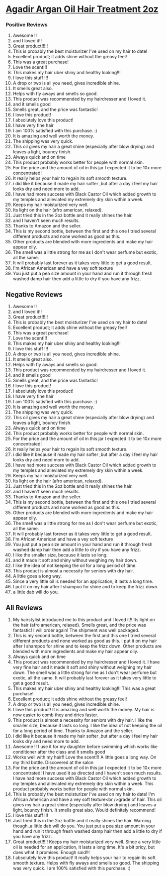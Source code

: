 # [Agadir Argan Oil Hair Treatment 2oz](https://products.checkmycream.com/products/Agadir-Argan-Oil-Hair-Treatment-2oz.html)

### Positive Reviews

<ol>
      <li>Awesome !!</li>
      <li>and I loved it!!  </li>
      <li>Great product!!!!!</li>
      <li>This is probably the best moisturizer I&#x27;ve used on my hair to date!</li>
      <li>Excellent product; it adds shine without the greasy feel!</li>
      <li>This was a great purchase!</li>
      <li>Love the scent!!!</li>
      <li>This makes my hair uber shiny and healthy looking!!!</li>
      <li>I love this stuff !!!</li>
      <li>A drop or two is all you need, gives incredible shine.</li>
      <li>It smells great also.</li>
      <li>Helps with fly aways and smells so good.</li>
      <li>This product was recommended by my hairdresser and I loved it.</li>
      <li>and it smells good</li>
      <li>Smells great, and the price was fantastic!  </li>
      <li>I love this product!</li>
      <li>I absolutely love this product!</li>
      <li>I have very fine hair</li>
      <li>I am 100% satisfied with this purchase. :)</li>
      <li>It is amazing and well worth the money.</li>
      <li>The shipping was very quick.</li>
      <li>This oil gives my hair a great shine (especially after blow drying) and leaves a light, bouncy finish.</li>
      <li>Always quick and on time</li>
      <li>This product probably works better for people with normal skin.</li>
      <li>For the price and the amount of oil in this jar I expected it to be 10x more concentrated!</li>
      <li>It really helps your hair to regain its soft smooth texture.</li>
      <li>i did like it because it made my hair softer ,but after a day i feel my hair looks dry and need more to add.</li>
      <li>I have had more success with Black Castor Oil which added growth to my temples and alleviated my extremely dry skin within a week.</li>
      <li>Keeps my hair moisturized very well.</li>
      <li>Its light on the hair (afro american, relaxed).  </li>
      <li>Just tried this in the 2oz bottle and it really shines the hair.</li>
      <li>and I haven&#x27;t seen much results.</li>
      <li>Thanks to Amazon and the seller.</li>
      <li>This is my second bottle, between the first and this one I tried several different products and none worked as good as this.  </li>
      <li>Other products are blended with more ingredients and make my hair appear oily.</li>
      <li>The smell was a little strong for me as I don&#x27;t wear perfume but exotic, all the same.</li>
      <li>It will probably last forever as it takes very little to get a good result.</li>
      <li>I&#x27;m African American and have a vey soft texture</li>
      <li>You just put a pea size amount in your hand and run it through fresh washed damp hair then add a little to dry if you have any frizz.</li>
</ol>


<h2>Negative Reviews</h2>
<ol>
<li> Awesome !!</li>
<li> and I loved it!!  </li>
<li> Great product!!!!!</li>
<li> This is probably the best moisturizer I&#x27;ve used on my hair to date!</li>
<li> Excellent product; it adds shine without the greasy feel!</li>
<li> This was a great purchase!</li>
<li> Love the scent!!!</li>
<li> This makes my hair uber shiny and healthy looking!!!</li>
<li> I love this stuff !!!</li>
<li> A drop or two is all you need, gives incredible shine.</li>
<li> It smells great also.</li>
<li> Helps with fly aways and smells so good.</li>
<li> This product was recommended by my hairdresser and I loved it.</li>
<li> and it smells good</li>
<li> Smells great, and the price was fantastic!  </li>
<li> I love this product!</li>
<li> I absolutely love this product!</li>
<li> I have very fine hair</li>
<li> I am 100% satisfied with this purchase. :)</li>
<li> It is amazing and well worth the money.</li>
<li> The shipping was very quick.</li>
<li> This oil gives my hair a great shine (especially after blow drying) and leaves a light, bouncy finish.</li>
<li> Always quick and on time</li>
<li> This product probably works better for people with normal skin.</li>
<li> For the price and the amount of oil in this jar I expected it to be 10x more concentrated!</li>
<li> It really helps your hair to regain its soft smooth texture.</li>
<li> i did like it because it made my hair softer ,but after a day i feel my hair looks dry and need more to add.</li>
<li> I have had more success with Black Castor Oil which added growth to my temples and alleviated my extremely dry skin within a week.</li>
<li> Keeps my hair moisturized very well.</li>
<li> Its light on the hair (afro american, relaxed).  </li>
<li> Just tried this in the 2oz bottle and it really shines the hair.</li>
<li> and I haven&#x27;t seen much results.</li>
<li> Thanks to Amazon and the seller.</li>
<li> This is my second bottle, between the first and this one I tried several different products and none worked as good as this.  </li>
<li> Other products are blended with more ingredients and make my hair appear oily.</li>
<li> The smell was a little strong for me as I don&#x27;t wear perfume but exotic, all the same.</li>
<li> It will probably last forever as it takes very little to get a good result.</li>
<li> I&#x27;m African American and have a vey soft texture</li>
<li> You just put a pea size amount in your hand and run it through fresh washed damp hair then add a little to dry if you have any frizz.</li>
<li> I like the smaller size, because it lasts so long.</li>
<li> and it made it soft and shiny without weighing my hair down.</li>
<li> I like the  idea of not keeping the oil for a long period of time.  </li>
<li> This product is almost a necessity for seniors with dry hair.  </li>
<li> A little goes a long way.</li>
<li> Since a very little oil is needed for an application,  it lasts a long time.</li>
<li> I put it on my hair after I shampoo for shine and to keep the frizz down.  </li>
<li> a little dab will do you.</li>
</ol>

<h2>All Reviews</h2>

<ol>
    <li> My hairstylist introduced me to this product and I loved it!!  Its light on the hair (afro american, relaxed).  Smells great, and the price was fantastic!  I will order again!  The shipment was well packaged.</li>
    <li> This is my second bottle, between the first and this one I tried several different products and none worked as good as this.  I put it on my hair after I shampoo for shine and to keep the frizz down.  Other products are blended with more ingredients and make my hair appear oily.</li>
    <li> Always quick and on time</li>
    <li> This product was recommended by my hairdresser and I loved it. I have very fine hair and it made it soft and shiny without weighing my hair down. The smell was a little strong for me as I don&#x27;t wear perfume but exotic, all the same. It will probably last forever as it takes very little to get a good result.</li>
    <li> This makes my hair uber shiny and healthy looking!!! This was a great purchase!</li>
    <li> Excellent product; it adds shine without the greasy feel!</li>
    <li> A drop or two is all you need, gives incredible shine.</li>
    <li> I love this product! It is amazing and well worth the money. My hair is now easier to comb they and dries faster.</li>
    <li> This product is almost a necessity for seniors with dry hair.  I like the smaller size, because it lasts so long. I like the  idea of not keeping the oil for a long period of time.  Thanks to Amazon and the seller.</li>
    <li> i did like it because it made my hair softer ,but after a day i feel my hair looks dry and need more to add.</li>
    <li> Awesome !! I use it for my daughter before swimming which works like conditioner after the class and it smells good</li>
    <li> Works well with my hair!! Love the scent!!! A little goes a long way. On my third bottle. Discovered at the salon</li>
    <li> For the price and the amount of oil in this jar I expected it to be 10x more concentrated! I have used it as directed and I haven&#x27;t seen much results. I have had more success with Black Castor Oil which added growth to my temples and alleviated my extremely dry skin within a week. This product probably works better for people with normal skin.</li>
    <li> This is probably the best moisturizer I&#x27;ve used on my hair to date! I&#x27;m African American and have a vey soft texture&lt;br /&gt;grade of hair. This oil gives my hair a great shine (especially after blow drying) and leaves a light, bouncy finish. It smells great also. Would definitely recommend!</li>
    <li> I love this stuff !!!</li>
    <li> Just tried this in the 2oz bottle and it really shines the hair. Warning though..a little dab will do you. You just put a pea size amount in your hand and run it through fresh washed damp hair then add a little to dry if you have any frizz.</li>
    <li> Great product!!!!! Keeps my hair moisturized very well. Since a very little oil is needed for an application,  it lasts a long time. It&#x27;s a bit pricy,  but does what it promises. Enough said!!!</li>
    <li> I absolutely love this product! It really helps your hair to regain its soft smooth texture. Helps with fly aways and smells so good. The shipping was very quick. I am 100% satisfied with this purchase. :)</li>
</ol>




